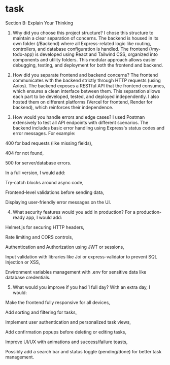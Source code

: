 # task
Section B: Explain Your Thinking
1. Why did you choose this project structure?
I chose this structure to maintain a clear separation of concerns. The backend is housed in its own folder (/Backend) where all Express-related logic like routing, controllers, and database configuration is handled. The frontend (/my-todo-app) is developed using React and Tailwind CSS, organized into components and utility folders. This modular approach allows easier debugging, testing, and deployment for both the frontend and backend.

2. How did you separate frontend and backend concerns?
The frontend communicates with the backend strictly through HTTP requests (using Axios). The backend exposes a RESTful API that the frontend consumes, which ensures a clean interface between them. This separation allows each part to be developed, tested, and deployed independently. I also hosted them on different platforms (Vercel for frontend, Render for backend), which reinforces their independence.

3. How would you handle errors and edge cases?
I used Postman extensively to test all API endpoints with different scenarios. The backend includes basic error handling using Express's status codes and error messages. For example:

400 for bad requests (like missing fields),

404 for not found,

500 for server/database errors.

In a full version, I would add:

Try-catch blocks around async code,

Frontend-level validations before sending data,

Displaying user-friendly error messages on the UI.

4. What security features would you add in production?
For a production-ready app, I would add:

Helmet.js for securing HTTP headers,

Rate limiting and CORS controls,

Authentication and Authorization using JWT or sessions,

Input validation with libraries like Joi or express-validator to prevent SQL Injection or XSS,

Environment variables management with .env for sensitive data like database credentials.

5. What would you improve if you had 1 full day?
With an extra day, I would:

Make the frontend fully responsive for all devices,

Add sorting and filtering for tasks,

Implement user authentication and personalized task views,

Add confirmation popups before deleting or editing tasks,

Improve UI/UX with animations and success/failure toasts,

Possibly add a search bar and status toggle (pending/done) for better task management.

